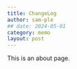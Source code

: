```yaml
---
title: ChangeLog
author: sam-ple
## date: 2024-05-01
category: memo
layout: post
---
```


This is an about page.

